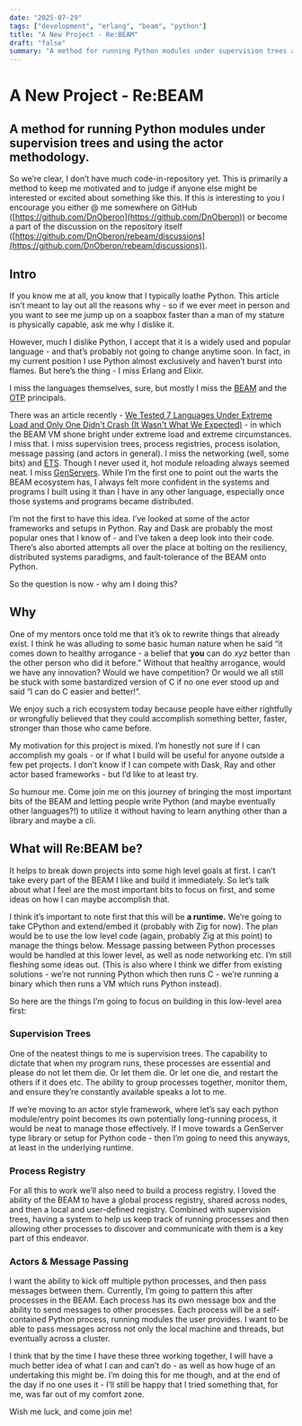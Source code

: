 ```yaml
---
date: "2025-07-29"
tags: ["development", "erlang", "beam", "python"]
title: "A New Project - Re:BEAM"
draft: "false"
summary: "A method for running Python modules under supervision trees and using the actor methodology."
---
```


# A New Project - Re:BEAM 

## A method for running Python modules under supervision trees and using the actor methodology.

So we’re clear, I don’t have much code-in-repository yet. This is primarily a method to keep me motivated and to judge if anyone else might be interested or excited about something like this. If this *is* interesting to you I encourage you either @ me somewhere on GitHub ([https://github.com/DnOberon](https://github.com/DnOberon)) or become a part of the discussion on the repository itself ([https://github.com/DnOberon/rebeam/discussions](https://github.com/DnOberon/rebeam/discussions)).

## Intro

If you know me at all, you know that I typically loathe Python. This article isn’t meant to lay out all the reasons why \- so if we ever meet in person and you want to see me jump up on a soapbox faster than a man of my stature is physically capable, ask me why I dislike it. 

However, much I dislike Python, I accept that it is a widely used and popular language \- and that’s probably not going to change anytime soon. In fact, in my current position I use Python almost exclusively and haven’t burst into flames. But here’s the thing \- I miss Erlang and Elixir. 

I miss the languages themselves, sure,  but mostly I miss the [BEAM](https://en.wikipedia.org/wiki/BEAM_\(Erlang_virtual_machine\)) and the [OTP](https://www.erlang.org/doc/system/design_principles.html) principals. 

There was an article recently \- [We Tested 7 Languages Under Extreme Load and Only One Didn't Crash (It Wasn't What We Expected)](https://freedium.cfd/https://medium.com/@codeperfect/we-tested-7-languages-under-extreme-load-and-only-one-didnt-crash-it-wasn-t-what-we-expected-67f84c79dc34) \- in which the BEAM VM shone bright under extreme load and extreme circumstances. I miss that. I miss supervision trees, process registries, process isolation, message passing (and actors in general). I miss the networking (well, some bits) and [ETS](https://www.erlang.org/doc/apps/stdlib/ets.html). Though I never used it, hot module reloading always seemed neat. I miss [GenServers](https://hexdocs.pm/elixir/1.18.4/GenServer.html). While I’m the first one to point out the warts the BEAM ecosystem has, I always felt more confident in the systems and programs I built using it than I have in any other language, especially once those systems and programs became distributed.

I’m not the first to have this idea. I’ve looked at some of the actor frameworks and setups in Python. Ray and Dask are probably the most popular ones that I know of \- and I’ve taken a deep look into their code. There’s also aborted attempts all over the place at bolting on the resiliency, distributed systems paradigms, and fault-tolerance of the BEAM onto Python.

So the question is now \- why am I doing this?

## Why

One of my mentors once told me that it’s ok to rewrite things that already exist. I think he was alluding to some basic human nature when he said “it comes down to healthy arrogance \- a belief that **you** can do *xyz* better than the other person who did it before.” Without that healthy arrogance, would we have any innovation? Would we have competition? Or would we all still be stuck with some bastardized version of C if no one ever stood up and said “I can do C easier and better\!”. 

We enjoy such a rich ecosystem today because people have either rightfully or wrongfully believed that they could accomplish something better, faster, stronger than those who came before.

My motivation for this project is mixed. I’m honestly not sure if I can accomplish my goals \- or if what I build will be useful for anyone outside a few pet projects. I don’t know if I can compete with Dask, Ray and other actor based frameworks \- but I’d like to at least try.

So humour me. Come join me on this journey of bringing the most important bits of the BEAM and letting people write Python (and maybe eventually other languages?\!) to utilize it without having to learn anything other than a library and maybe a cli.

## What will Re:BEAM be?

It helps to break down projects into some high level goals at first. I can’t take every part of the BEAM I like and build it immediately. So let’s talk about what I feel are the most important bits to focus on first, and some ideas on how I can maybe accomplish that.

I think it’s important to note first that this will be **a runtime.** We’re going to take CPython and extend/embed it (probably with Zig for now). The plan would be to use the low level code (again, probably Zig at this point) to manage the things below. Message passing between Python processes would be handled at this lower level, as well as node networking etc. I’m still fleshing some ideas out. (This is also where I think we differ from existing solutions \- we’re not running Python which then runs C \- we’re running a binary which then runs a VM which runs Python instead).

So here are the things I’m going to focus on building in this low-level area first:

### Supervision Trees

One of the neatest things to me is supervision trees. The capability to dictate that when my program runs, these processes are essential and please do not let them die. Or let them die. Or let one die, and restart the others if it does etc. The ability to group processes together, monitor them, and ensure they’re constantly available speaks a lot to me.

If we’re moving to an actor style framework, where let’s say each python module/entry point becomes its own potentially long-running process, it would be neat to manage those effectively. If I move towards a GenServer type library or setup for Python code \- then I’m going to need this anyways, at least in the underlying runtime. 

### Process Registry

For all this to work we’ll also need to build a process registry. I loved the ability of the BEAM to have a global process registry, shared across nodes, and then a local and user-defined registry. Combined with supervision trees, having a system to help us keep track of running processes and then allowing other processes to discover and communicate with them is a key part of this endeavor.  

### Actors & Message Passing

I want the ability to kick off multiple python processes, and then pass messages between them. Currently, I’m going to pattern this after processes in the BEAM. Each process has its own message box and the ability to send messages to other processes. Each process will be a self-contained Python process, running modules the user provides. I want to be able to pass messages across not only the local machine and threads, but eventually across a cluster. 

I think that by the time I have these three working together, I will have a much better idea of what I can and can’t do \- as well as how huge of an undertaking this might be. I’m doing this for me though, and at the end of the day if no one uses it \- I’ll still be happy that I tried something that, for me, was far out of my comfort zone.

Wish me luck, and come join me\!

